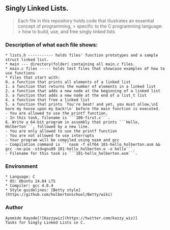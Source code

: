 ## Singly Linked Lists.
> Each file in this repository holds code that illustrates an essential concept of programming,
	> specific to the C programming language:
	> how to build, use, and free singly linked lists

### Description of what each file shows:
	* lists.h ----------- holds files' function prototypes and a sample struct linked list.
	* main --- directory(folder) containing all main.c files.
	* main.c files ----- holds test files that showcase examples of how to use functions
	* Files that start with:
	0. a function that prints all elements of a linked list
	1. a function that returns the number of elements in a linked list
	2. a function that adds a new node at the beginning of a linked list
	3. a function that adds a new node at the end of a list_t list
	4. a function that free a linked list
	5. a function that prints `You're beat! and yet, you must allow,\nI bore my house upon my back!\n` before the main function is executed.
	- You are allowed to use the printf function.
	- In this task, filename is ```100-first.c```.
	6. Write a 64-bit program in assembly that prints ```Hello, Holberton```, followed by a new line.
	- You are only allowed to use the printf function
	- You are not allowed to use interrupts
	- Your program will be compiled using nasm and gcc
	- Compilation command is ```nasm -f elf64 101-hello_holberton.asm && gcc -no-pie -std=gnu89 101-hello_holberton.o -o hello```.
	- Filename for this task is ```101-hello_holberton.asm```.

### Environment
	* Language: C
	* OS: Ubuntu 14.04 LTS
	* Compiler: gcc 4.8.4
	* Style guidelines: [Betty style](https://github.com/holbertonschool/Betty/wiki)

### Author
	Ayomide Kayode[![Kazzywiz](https://twitter.com/kazzy_wiz)]
	Tasks for Singly Linked Lists in C.
